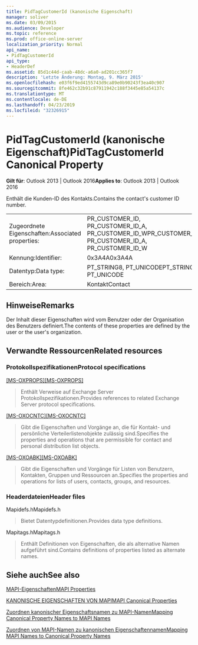 ```yaml
---
title: PidTagCustomerId (kanonische Eigenschaft)
manager: soliver
ms.date: 03/09/2015
ms.audience: Developer
ms.topic: reference
ms.prod: office-online-server
localization_priority: Normal
api_name:
- PidTagCustomerId
api_type:
- HeaderDef
ms.assetid: 85d1c44d-caab-48dc-a6a0-ad201cc365f7
description: 'Letzte Änderung: Montag, 9. März 2015'
ms.openlocfilehash: e03f6f9ed4155743d9ca89e0b90243f3ea40c907
ms.sourcegitcommit: 8fe462c32b91c87911942c188f3445e85a54137c
ms.translationtype: MT
ms.contentlocale: de-DE
ms.lasthandoff: 04/23/2019
ms.locfileid: "32326915"
---
```

# <a name="pidtagcustomerid-canonical-property"></a><span data-ttu-id="df063-103">PidTagCustomerId (kanonische Eigenschaft)</span><span class="sxs-lookup"><span data-stu-id="df063-103">PidTagCustomerId Canonical Property</span></span>

  
  
<span data-ttu-id="df063-104">**Gilt für**: Outlook 2013 | Outlook 2016</span><span class="sxs-lookup"><span data-stu-id="df063-104">**Applies to**: Outlook 2013 | Outlook 2016</span></span> 
  
<span data-ttu-id="df063-105">Enthält die Kunden-ID des Kontakts.</span><span class="sxs-lookup"><span data-stu-id="df063-105">Contains the contact's customer ID number.</span></span>
  
|||
|:-----|:-----|
|<span data-ttu-id="df063-106">Zugeordnete Eigenschaften:</span><span class="sxs-lookup"><span data-stu-id="df063-106">Associated properties:</span></span>  <br/> |<span data-ttu-id="df063-107">PR_CUSTOMER_ID, PR_CUSTOMER_ID_A, PR_CUSTOMER_ID_W</span><span class="sxs-lookup"><span data-stu-id="df063-107">PR_CUSTOMER_ID, PR_CUSTOMER_ID_A, PR_CUSTOMER_ID_W</span></span>  <br/> |
|<span data-ttu-id="df063-108">Kennung:</span><span class="sxs-lookup"><span data-stu-id="df063-108">Identifier:</span></span>  <br/> |<span data-ttu-id="df063-109">0x3A4A</span><span class="sxs-lookup"><span data-stu-id="df063-109">0x3A4A</span></span>  <br/> |
|<span data-ttu-id="df063-110">Datentyp:</span><span class="sxs-lookup"><span data-stu-id="df063-110">Data type:</span></span>  <br/> |<span data-ttu-id="df063-111">PT_STRING8, PT_UNICODE</span><span class="sxs-lookup"><span data-stu-id="df063-111">PT_STRING8, PT_UNICODE</span></span>  <br/> |
|<span data-ttu-id="df063-112">Bereich:</span><span class="sxs-lookup"><span data-stu-id="df063-112">Area:</span></span>  <br/> |<span data-ttu-id="df063-113">Kontakt</span><span class="sxs-lookup"><span data-stu-id="df063-113">Contact</span></span>  <br/> |
   
## <a name="remarks"></a><span data-ttu-id="df063-114">Hinweise</span><span class="sxs-lookup"><span data-stu-id="df063-114">Remarks</span></span>

<span data-ttu-id="df063-115">Der Inhalt dieser Eigenschaften wird vom Benutzer oder der Organisation des Benutzers definiert.</span><span class="sxs-lookup"><span data-stu-id="df063-115">The contents of these properties are defined by the user or the user's organization.</span></span>
  
## <a name="related-resources"></a><span data-ttu-id="df063-116">Verwandte Ressourcen</span><span class="sxs-lookup"><span data-stu-id="df063-116">Related resources</span></span>

### <a name="protocol-specifications"></a><span data-ttu-id="df063-117">Protokollspezifikationen</span><span class="sxs-lookup"><span data-stu-id="df063-117">Protocol specifications</span></span>

<span data-ttu-id="df063-118">[[MS-OXPROPS]](https://msdn.microsoft.com/library/f6ab1613-aefe-447d-a49c-18217230b148%28Office.15%29.aspx)</span><span class="sxs-lookup"><span data-stu-id="df063-118">[[MS-OXPROPS]](https://msdn.microsoft.com/library/f6ab1613-aefe-447d-a49c-18217230b148%28Office.15%29.aspx)</span></span>
  
> <span data-ttu-id="df063-119">Enthält Verweise auf Exchange Server Protokollspezifikationen.</span><span class="sxs-lookup"><span data-stu-id="df063-119">Provides references to related Exchange Server protocol specifications.</span></span>
    
<span data-ttu-id="df063-120">[[MS-OXOCNTC]](https://msdn.microsoft.com/library/9b636532-9150-4836-9635-9c9b756c9ccf%28Office.15%29.aspx)</span><span class="sxs-lookup"><span data-stu-id="df063-120">[[MS-OXOCNTC]](https://msdn.microsoft.com/library/9b636532-9150-4836-9635-9c9b756c9ccf%28Office.15%29.aspx)</span></span>
  
> <span data-ttu-id="df063-121">Gibt die Eigenschaften und Vorgänge an, die für Kontakt- und persönliche Verteilerlistenobjekte zulässig sind.</span><span class="sxs-lookup"><span data-stu-id="df063-121">Specifies the properties and operations that are permissible for contact and personal distribution list objects.</span></span>
    
<span data-ttu-id="df063-122">[[MS-OXOABK]](https://msdn.microsoft.com/library/f4cf9b4c-9232-4506-9e71-2270de217614%28Office.15%29.aspx)</span><span class="sxs-lookup"><span data-stu-id="df063-122">[[MS-OXOABK]](https://msdn.microsoft.com/library/f4cf9b4c-9232-4506-9e71-2270de217614%28Office.15%29.aspx)</span></span>
  
> <span data-ttu-id="df063-123">Gibt die Eigenschaften und Vorgänge für Listen von Benutzern, Kontakten, Gruppen und Ressourcen an.</span><span class="sxs-lookup"><span data-stu-id="df063-123">Specifies the properties and operations for lists of users, contacts, groups, and resources.</span></span>
    
### <a name="header-files"></a><span data-ttu-id="df063-124">Headerdateien</span><span class="sxs-lookup"><span data-stu-id="df063-124">Header files</span></span>

<span data-ttu-id="df063-125">Mapidefs.h</span><span class="sxs-lookup"><span data-stu-id="df063-125">Mapidefs.h</span></span>
  
> <span data-ttu-id="df063-126">Bietet Datentypdefinitionen.</span><span class="sxs-lookup"><span data-stu-id="df063-126">Provides data type definitions.</span></span>
    
<span data-ttu-id="df063-127">Mapitags.h</span><span class="sxs-lookup"><span data-stu-id="df063-127">Mapitags.h</span></span>
  
> <span data-ttu-id="df063-128">Enthält Definitionen von Eigenschaften, die als alternative Namen aufgeführt sind.</span><span class="sxs-lookup"><span data-stu-id="df063-128">Contains definitions of properties listed as alternate names.</span></span>
    
## <a name="see-also"></a><span data-ttu-id="df063-129">Siehe auch</span><span class="sxs-lookup"><span data-stu-id="df063-129">See also</span></span>



[<span data-ttu-id="df063-130">MAPI-Eigenschaften</span><span class="sxs-lookup"><span data-stu-id="df063-130">MAPI Properties</span></span>](mapi-properties.md)
  
[<span data-ttu-id="df063-131">KANONISCHE EIGENSCHAFTEN VON MAPI</span><span class="sxs-lookup"><span data-stu-id="df063-131">MAPI Canonical Properties</span></span>](mapi-canonical-properties.md)
  
[<span data-ttu-id="df063-132">Zuordnen kanonischer Eigenschaftsnamen zu MAPI-Namen</span><span class="sxs-lookup"><span data-stu-id="df063-132">Mapping Canonical Property Names to MAPI Names</span></span>](mapping-canonical-property-names-to-mapi-names.md)
  
[<span data-ttu-id="df063-133">Zuordnen von MAPI-Namen zu kanonischen Eigenschaftennamen</span><span class="sxs-lookup"><span data-stu-id="df063-133">Mapping MAPI Names to Canonical Property Names</span></span>](mapping-mapi-names-to-canonical-property-names.md)

